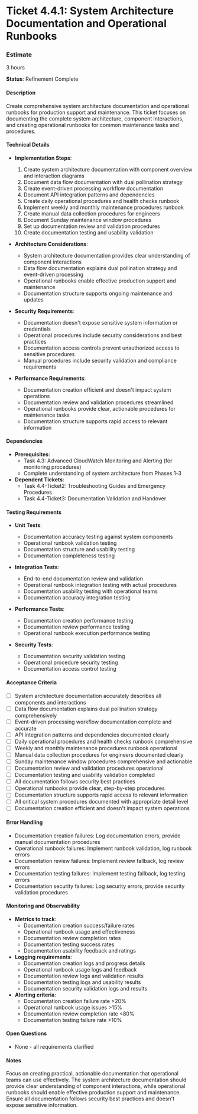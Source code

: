 # Ticket 4.4.1: System Architecture Documentation and Operational Runbooks

### Estimate
3 hours

**Status**: Refinement Complete

#### Description
Create comprehensive system architecture documentation and operational runbooks for production support and maintenance. This ticket focuses on documenting the complete system architecture, component interactions, and creating operational runbooks for common maintenance tasks and procedures.

#### Technical Details
- **Implementation Steps**:
  1. Create system architecture documentation with component overview and interaction diagrams
  2. Document data flow documentation with dual pollination strategy
  3. Create event-driven processing workflow documentation
  4. Document API integration patterns and dependencies
  5. Create daily operational procedures and health checks runbook
  6. Implement weekly and monthly maintenance procedures runbook
  7. Create manual data collection procedures for engineers
  8. Document Sunday maintenance window procedures
  9. Set up documentation review and validation procedures
  10. Create documentation testing and usability validation

- **Architecture Considerations**:
  - System architecture documentation provides clear understanding of component interactions
  - Data flow documentation explains dual pollination strategy and event-driven processing
  - Operational runbooks enable effective production support and maintenance
  - Documentation structure supports ongoing maintenance and updates

- **Security Requirements**:
  - Documentation doesn't expose sensitive system information or credentials
  - Operational procedures include security considerations and best practices
  - Documentation access controls prevent unauthorized access to sensitive procedures
  - Manual procedures include security validation and compliance requirements

- **Performance Requirements**:
  - Documentation creation efficient and doesn't impact system operations
  - Documentation review and validation procedures streamlined
  - Operational runbooks provide clear, actionable procedures for maintenance tasks
  - Documentation structure supports rapid access to relevant information

#### Dependencies
- **Prerequisites**:
  - Task 4.3: Advanced CloudWatch Monitoring and Alerting (for monitoring procedures)
  - Complete understanding of system architecture from Phases 1-3
- **Dependent Tickets**:
  - Task 4.4-Ticket2: Troubleshooting Guides and Emergency Procedures
  - Task 4.4-Ticket3: Documentation Validation and Handover

#### Testing Requirements
- **Unit Tests**:
  - Documentation accuracy testing against system components
  - Operational runbook validation testing
  - Documentation structure and usability testing
  - Documentation completeness testing

- **Integration Tests**:
  - End-to-end documentation review and validation
  - Operational runbook integration testing with actual procedures
  - Documentation usability testing with operational teams
  - Documentation accuracy integration testing

- **Performance Tests**:
  - Documentation creation performance testing
  - Documentation review performance testing
  - Operational runbook execution performance testing

- **Security Tests**:
  - Documentation security validation testing
  - Operational procedure security testing
  - Documentation access control testing

#### Acceptance Criteria
- [ ] System architecture documentation accurately describes all components and interactions
- [ ] Data flow documentation explains dual pollination strategy comprehensively
- [ ] Event-driven processing workflow documentation complete and accurate
- [ ] API integration patterns and dependencies documented clearly
- [ ] Daily operational procedures and health checks runbook comprehensive
- [ ] Weekly and monthly maintenance procedures runbook operational
- [ ] Manual data collection procedures for engineers documented clearly
- [ ] Sunday maintenance window procedures comprehensive and actionable
- [ ] Documentation review and validation procedures operational
- [ ] Documentation testing and usability validation completed
- [ ] All documentation follows security best practices
- [ ] Operational runbooks provide clear, step-by-step procedures
- [ ] Documentation structure supports rapid access to relevant information
- [ ] All critical system procedures documented with appropriate detail level
- [ ] Documentation creation efficient and doesn't impact system operations

#### Error Handling
- Documentation creation failures: Log documentation errors, provide manual documentation procedures
- Operational runbook failures: Implement runbook validation, log runbook errors
- Documentation review failures: Implement review fallback, log review errors
- Documentation testing failures: Implement testing fallback, log testing errors
- Documentation security failures: Log security errors, provide security validation procedures

#### Monitoring and Observability
- **Metrics to track**:
  - Documentation creation success/failure rates
  - Operational runbook usage and effectiveness
  - Documentation review completion rates
  - Documentation testing success rates
  - Documentation usability feedback and ratings
- **Logging requirements**:
  - Documentation creation logs and progress details
  - Operational runbook usage logs and feedback
  - Documentation review logs and validation results
  - Documentation testing logs and usability results
  - Documentation security validation logs and results
- **Alerting criteria**:
  - Documentation creation failure rate >20%
  - Operational runbook usage issues >15%
  - Documentation review completion rate <80%
  - Documentation testing failure rate >10%

#### Open Questions
- None - all requirements clarified

#### Notes
Focus on creating practical, actionable documentation that operational teams can use effectively. The system architecture documentation should provide clear understanding of component interactions, while operational runbooks should enable effective production support and maintenance. Ensure all documentation follows security best practices and doesn't expose sensitive information. 